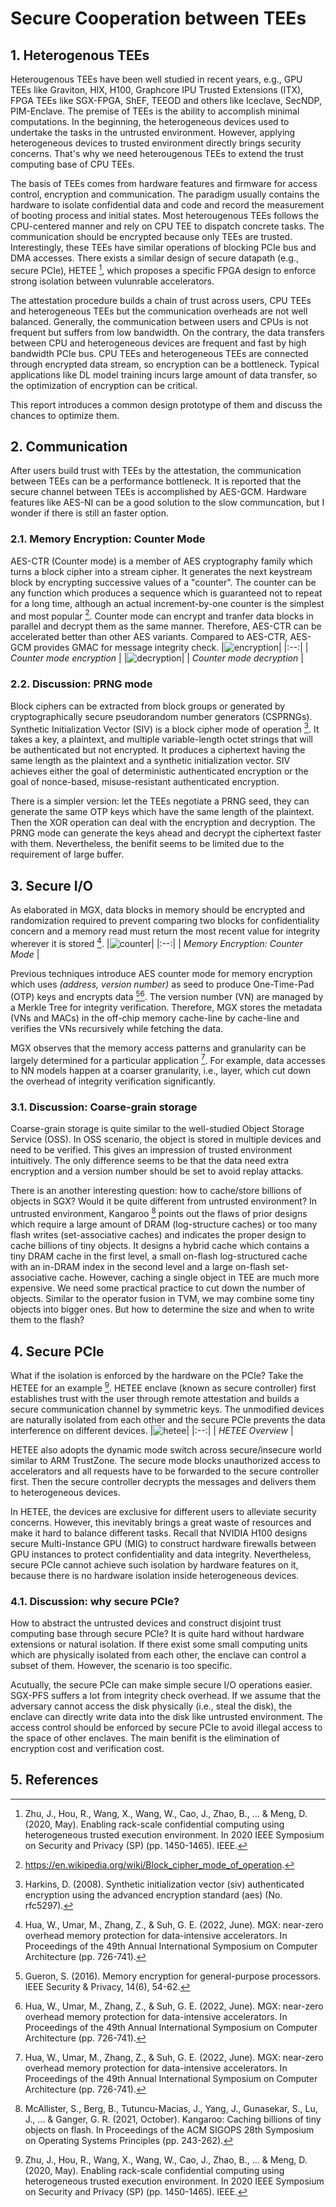 # Secure Cooperation between TEEs

## 1. Heterogenous TEEs

Heterougenous TEEs have been well studied in recent years, e.g., GPU TEEs like Graviton, HIX, H100, Graphcore IPU Trusted Extensions (ITX), FPGA TEEs like SGX-FPGA, ShEF, TEEOD and others like Iceclave, SecNDP, PIM-Enclave. The premise of TEEs is the ability to accomplish minimal computations. In the beginning, the heterogeneous devices used to undertake the tasks in the untrusted environment. However, applying heterogeneous devices to trusted environment directly brings security concerns. That's why we need heterougenous TEEs to extend the trust computing base of CPU TEEs.

The basis of TEEs comes from hardware features and firmware for access control, encryption and communication. The paradigm usually contains the hardware to isolate confidential data and code and record the measurement of booting process and initial states. Most heterougenous TEEs follows the CPU-centered manner and rely on CPU TEE to dispatch concrete tasks. The communication should be encrypted because only TEEs are trusted. Interestingly, these TEEs have similar operations of blocking PCIe bus and DMA accesses. There exists a similar design of secure datapath (e.g., secure PCIe), HETEE [^5], which proposes a specific FPGA design to enforce strong isolation between vulunrable accelerators.
<!-- root of trust: hardware feature and firmware for access control, encryption and communication -->
<!-- specialized instructions -->

The attestation procedure builds a chain of trust across users, CPU TEEs and heterogeneous TEEs but the communication overheads are not well balanced. Generally, the communication between users and CPUs is not frequent but suffers from low bandwidth. On the contrary, the data transfers between CPU and heterogeneous devices are frequent and fast by high bandwidth PCIe bus. CPU TEEs and heterogeneous TEEs are connected through encrypted data stream, so encryption can be a bottleneck. Typical applications like DL model training incurs large amount of data transfer, so the optimization of encryption can be critical.

This report introduces a common design prototype of them and discuss the chances to optimize them.

<!-- PCIe, DMA -->
<!-- X86 adopts the independent addressing method to separate the memory operation from the peripheral IO operation, so that there is a distinction between the memory space and the IO space. The instructions for accessing memory and peripheral registers within the X86 platform CPU are also different. -->

## 2. Communication

After users build trust with TEEs by the attestation, the communication between TEEs can be a performance bottleneck. It is reported that the secure channel between TEEs is accomplished by AES-GCM. Hardware features like AES-NI can be a good solution to the slow communcation, but I wonder if there is still an faster option.

### 2.1. Memory Encryption: Counter Mode

AES-CTR (Counter mode) is a member of AES cryptography family which turns a block cipher into a stream cipher. It generates the next keystream block by encrypting successive values of a "counter". The counter can be any function which produces a sequence which is guaranteed not to repeat for a long time, although an actual increment-by-one counter is the simplest and most popular [^1]. Counter mode can encrypt and tranfer data blocks in parallel and decrypt them as the same manner. Therefore, AES-CTR can be accelerated better than other AES variants. Compared to AES-CTR, AES-GCM provides GMAC for message integrity check.
|![encryption](./assets/CTR_encryption_2.svg)|
|:--:|
| *Counter mode encryption* |
|![decryption](./assets/CTR_decryption_2.svg)|
| *Counter mode decryption* |

### 2.2. Discussion: PRNG mode

Block ciphers can be extracted from block groups or generated by cryptographically secure pseudorandom number generators (CSPRNGs). Synthetic Initialization Vector (SIV) is a block cipher mode of operation [^2]. It takes a key, a plaintext, and multiple variable-length octet strings that will be authenticated but not encrypted. It produces a ciphertext having the same length as the plaintext and a synthetic initialization vector. SIV achieves either the goal of deterministic authenticated encryption or the goal of nonce-based, misuse-resistant authenticated encryption.

There is a simpler version: let the TEEs negotiate a PRNG seed, they can generate the same OTP keys which have the same length of the plaintext. Then the XOR operation can deal with the encryption and decryption. The PRNG mode can generate the keys ahead and decrypt the ciphertext faster with them. Nevertheless, the benifit seems to be limited due to the requirement of large buffer.

## 3. Secure I/O

As elaborated in MGX, data blocks in memory should be encrypted and randomization required to prevent comparing two blocks for confidentiality concern and a memory read must return the most recent value for integrity wherever it is stored [^3].
|![counter](./assets/mem-enc-counter-mode.png)|
|:--:|
| *Memory Encryption: Counter Mode* |

Previous techniques introduce AES counter mode for memory encryption which uses *(address, version number)* as seed to produce One-Time-Pad (OTP) keys and encrypts data [^4][^3]. The version number (VN) are managed by a Merkle Tree for integrity verification. Therefore, MGX stores the metadata (VNs and MACs) in the off-chip memory cache-line by cache-line and verifies the VNs recursively while fetching the data.

MGX observes that the memory access patterns and granularity can be largely determined for a particular application [^3]. For example, data accesses to NN models happen at a coarser granularity, i.e., layer, which cut down the overhead of integrity verification significantly.

### 3.1. Discussion: Coarse-grain storage

Coarse-grain storage is quite similar to the well-studied Object Storage Service (OSS). In OSS scenario, the object is stored in multiple devices and need to be verified. This gives an impression of trusted environment intuitively. The only difference seems to be that the data need extra encryption and a version number should be set to avoid replay attacks. 

There is an another interesting question: how to cache/store billions of objects in SGX? Would it be quite different from untrusted environment? In untrusted environment, Kangaroo [^6] points out the flaws of prior designs which require a large amount of DRAM (log-structure caches) or too many flash writes (set-associative caches) and indicates the proper design to cache billions of tiny objects. It designs a hybrid cache which contains a tiny DRAM cache in the first level, a small on-flash log-structured cache with an in-DRAM index in the second level and a large on-flash set-associative cache. However, caching a single object in TEE are much more expensive. We need some practical practice to cut down the number of objects. Similar to the operator fusion in TVM, we may combine some tiny objects into bigger ones. But how to determine the size and when to write them to the flash?

## 4. Secure PCIe

What if the isolation is enforced by the hardware on the PCIe? Take the HETEE for an example [^5]. HETEE enclave (known as secure controller) first establishes trust with the user through remote attestation and builds a secure communication channel by symmetric keys. The unmodified devices are naturally isolated from each other and the secure PCIe prevents the data interference on different devices.
|![hetee](./assets/hetee.png)|
|:--:|
| *HETEE Overview* |

HETEE also adopts the dynamic mode switch across secure/insecure world similar to ARM TrustZone. The secure mode blocks unauthorized access to accelerators and all requests have to be forwarded to the secure controller first. Then the secure controller decrypts the messages and delivers them to heterogeneous devices.

In HETEE, the devices are exclusive for different users to alleviate security concerns. However, this inevitably brings a great waste of resources and make it hard to balance different tasks. Recall that NVIDIA H100 designs secure Multi-Instance GPU (MIG) to construct hardware firewalls between GPU instances to protect confidentiality and data integrity. Nevertheless, secure PCIe cannot achieve such isolation by hardware features on it, because there is no hardware isolation inside heterogeneous devices.

### 4.1. Discussion: why secure PCIe?

How to abstract the untrusted devices and construct disjoint trust computing base through secure PCIe? It is quite hard without hardware extensions or natural isolation. If there exist some small computing units which are physically isolated from each other, the enclave can control a subset of them. However, the scenario is too specific.

Acutually, the secure PCIe can make simple secure I/O operations easier. SGX-PFS suffers a lot from integrity check overhead. If we assume that the adversary cannot access the disk physically (i.e., steal the disk), the enclave can directly write data into the disk like untrusted environment. The access control should be enforced by secure PCIe to avoid illegal access to the space of other enclaves. The main benifit is the elimination of encryption cost and verification cost.

## 5. References

[^1]: https://en.wikipedia.org/wiki/Block_cipher_mode_of_operation.
[^2]: Harkins, D. (2008). Synthetic initialization vector (siv) authenticated encryption using the advanced encryption standard (aes) (No. rfc5297).
[^3]: Hua, W., Umar, M., Zhang, Z., & Suh, G. E. (2022, June). MGX: near-zero overhead memory protection for data-intensive accelerators. In Proceedings of the 49th Annual International Symposium on Computer Architecture (pp. 726-741).
[^4]: Gueron, S. (2016). Memory encryption for general-purpose processors. IEEE Security & Privacy, 14(6), 54-62.
[^5]: Zhu, J., Hou, R., Wang, X., Wang, W., Cao, J., Zhao, B., ... & Meng, D. (2020, May). Enabling rack-scale confidential computing using heterogeneous trusted execution environment. In 2020 IEEE Symposium on Security and Privacy (SP) (pp. 1450-1465). IEEE.
[^6]: McAllister, S., Berg, B., Tutuncu-Macias, J., Yang, J., Gunasekar, S., Lu, J., ... & Ganger, G. R. (2021, October). Kangaroo: Caching billions of tiny objects on flash. In Proceedings of the ACM SIGOPS 28th Symposium on Operating Systems Principles (pp. 243-262).
